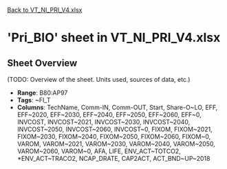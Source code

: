 [Back to VT_NI_PRI_V4.xlsx](README.md)

# 'Pri_BIO' sheet in VT_NI_PRI_V4.xlsx

## Sheet Overview

(TODO: Overview of the sheet. Units used, sources of data, etc.)

- **Range**: B80:AP97
- **Tags**: ~FI_T
- **Columns**: TechName, Comm-IN, Comm-OUT, Start, Share-O~LO, EFF, EFF~2020, EFF~2030, EFF~2040, EFF~2050, EFF~2060, EFF~0, INVCOST, INVCOST~2021, INVCOST~2030, INVCOST~2040, INVCOST~2050, INVCOST~2060, INVCOST~0, FIXOM, FIXOM~2021, FIXOM~2030, FIXOM~2040, FIXOM~2050, FIXOM~2060, FIXOM~0, VAROM, VAROM~2021, VAROM~2030, VAROM~2040, VAROM~2050, VAROM~2060, VAROM~0, AFA, LIFE, ENV_ACT~TOTCO2, *ENV_ACT~TRACO2, NCAP_DRATE, CAP2ACT, ACT_BND~UP~2018

